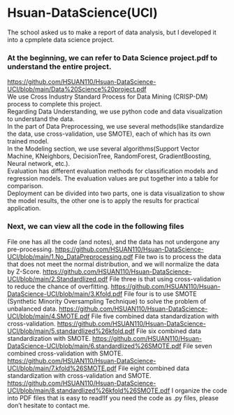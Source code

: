 # Hsuan-DataScience(UCI)
The school asked us to make a report of data analysis, but I developed it into a cpmplete data science project.

### At the beginning, we can refer to Data Science project.pdf to understand the entire project.
https://github.com/HSUAN110/Hsuan-DataScience-UCI/blob/main/Data%20Science%20project.pdf  
  We use Cross Industry Standard Process for Data Mining (CRISP-DM) process to complete this project.  
  Regarding Data Understanding, we use python code and data visualization to understand the data.  
  In the part of Data Preprocessing, we use several methods(like standardize the data, use cross-validation, use SMOTE), each of which has its own trained model.  
  In the Modeling section, we use several algorithms(Support Vector Machine, KNeighbors, DecisionTree, RandomForest, GradientBoosting, Neural network, etc.).  
  Evaluation has different evaluation methods for classification models and regression models. The evaluation values are put together into a table for comparison.  
  Deployment can be divided into two parts, one is data visualization to show the model results, the other one is to apply the results for practical application.  

### Next, we can view all the code in the following files
  File one has all the code (and notes), and the data has not undergone any pre-processing.
    https://github.com/HSUAN110/Hsuan-DataScience-UCI/blob/main/1.No_DataPreprocessing.pdf
  File two is to process the data that does not meet the normal distribution, and we will normalize the data by Z-Score.
    https://github.com/HSUAN110/Hsuan-DataScience-UCI/blob/main/2.Standardlized.pdf
  File three is that using cross-validation to reduce the chance of overfitting.
    https://github.com/HSUAN110/Hsuan-DataScience-UCI/blob/main/3.Kfold.pdf
  File four is to use SMOTE (Synthetic Minority Oversampling Technique) to solve the problem of unbalanced data.
    https://github.com/HSUAN110/Hsuan-DataScience-UCI/blob/main/4.SMOTE.pdf
  File five combined data standardization with cross-validation.
    https://github.com/HSUAN110/Hsuan-DataScience-UCI/blob/main/5.standardlized%26kfold.pdf
  File six combined data standardization with SMOTE.
    https://github.com/HSUAN110/Hsuan-DataScience-UCI/blob/main/6.standardlized%26SMOTE.pdf
  File seven combined cross-validation with SMOTE.
    https://github.com/HSUAN110/Hsuan-DataScience-UCI/blob/main/7.kfold%26SMOTE.pdf
  File eight combined data standardization with cross-validation and SMOTE.
    https://github.com/HSUAN110/Hsuan-DataScience-UCI/blob/main/8.standardlized%26kfold%26SMOTE.pdf
I organize the code into PDF files that is easy to read!If you need the code as .py files, please don’t hesitate to contact me.

